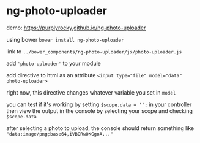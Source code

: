 # ng-photo-uploader

demo: https://purplyrocky.github.io/ng-photo-uploader

using bower `bower install ng-photo-uploader`

link to `../bower_components/ng-photo-uploader/js/photo-uploader.js`

add `'photo-uploader'` to your module

add directive to html as an attribute `<input type="file" model="data" photo-uploader>`

right now, this directive changes whatever variable you set in `model`

you can test if it's working by setting `$scope.data = '';` in your controller then view the output in the console by selecting your scope and checking `$scope.data`

after selecting a photo to upload, the console should return something like `"data:image/png;base64,iVBORw0KGgoA..."`
